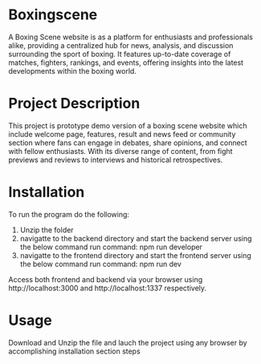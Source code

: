 # Boxingscene
A Boxing Scene website is as a  platform for enthusiasts and professionals alike, providing a centralized hub for news, analysis, and discussion surrounding the sport of boxing. It features up-to-date coverage of matches, fighters, rankings, and events, offering insights into the latest developments within the boxing world. 

# Project Description
This project is prototype demo version of a boxing scene website which include welcome page, features,  result and news feed or community section where fans can engage in debates, share opinions, and connect with fellow enthusiasts. With its diverse range of content, from fight previews and reviews to interviews and historical retrospectives.

# Installation
To run the program do the following:
1. Unzip the folder
2. navigatte to the backend directory and start the backend server using the below command
run command: npm run developer 
3. navigatte to the frontend directory and start the frontend server using the below command
run command: npm run dev 

Access both frontend and backend via your browser using http://localhost:3000 and http://localhost:1337 respectively.

# Usage
Download and Unzip the file and lauch the project using any browser by accomplishing installation section steps

